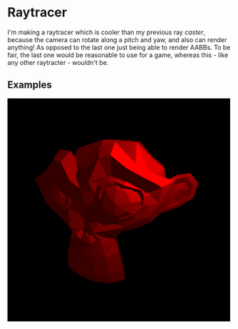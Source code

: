 # Raytracer

I'm making a raytracer which is cooler than my previous ray _caster_, because the camera can rotate
along a pitch and yaw, and also can render anything! As opposed to the last one just being able to
render AABBs. To be fair, the last one would be reasonable to use for a game, whereas this - like any
other raytracter - wouldn't be.

## Examples

![Example 1](examples/suzanne.bmp)
